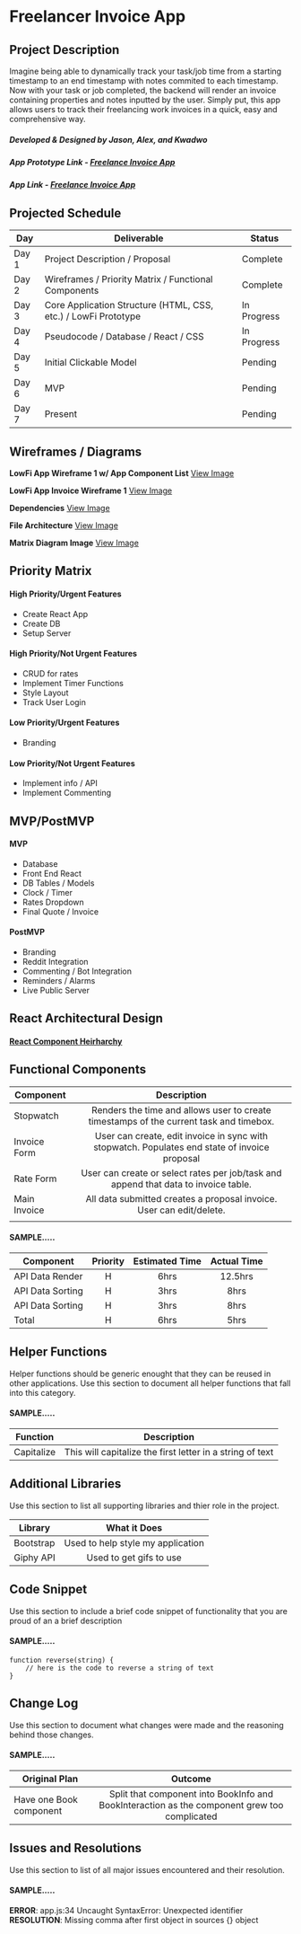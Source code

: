 # Freelancer Invoice App
## Project Description
Imagine being able to dynamically track your task/job time from a starting timestamp to an end timestamp with notes commited to each timestamp. Now with your task or job completed, the backend will render an invoice containing properties and notes inputted by the user.
Simply put, this app allows users to track their freelancing work invoices in a quick, easy and comprehensive way.
##### Developed & Designed by Jason, Alex, and Kwadwo

##### App Prototype Link - [Freelance Invoice App](http://www.google.com)
##### App Link - [Freelance Invoice App](http://www.google.com)

## Projected Schedule

|  Day | Deliverable | Status
|---|---| ---|
|Day 1| Project Description / Proposal | Complete
|Day 2| Wireframes / Priority Matrix / Functional Components | Complete
|Day 3| Core Application Structure (HTML, CSS, etc.)  / LowFi Prototype | In Progress
|Day 4| Pseudocode / Database / React / CSS | In Progress
|Day 5| Initial Clickable Model  | Pending
|Day 6| MVP | Pending
|Day 7| Present | Pending




## Wireframes / Diagrams

**LowFi App Wireframe 1 w/ App Component List**
[View Image](https://res.cloudinary.com/jasonethedesigner/image/upload/v1549294446/invoice-app/wireframe-1.jpg)

**LowFi App Invoice Wireframe 1**
[View Image](https://wireframe.cc/uK22kE)

**Dependencies**
[View Image](https://res.cloudinary.com/jasonethedesigner/image/upload/v1549294446/invoice-app/dependencies.jpg)

**File Architecture**
[View Image](https://res.cloudinary.com/jasonethedesigner/image/upload/v1549294446/invoice-app/directory-1.jpg)

**Matrix Diagram Image**
[View Image](https://res.cloudinary.com/jasonethedesigner/image/upload/v1549294446/invoice-app/priority-matrix-1.jpg)



## Priority Matrix
#### High Priority/Urgent Features

- Create React App
- Create DB
- Setup Server

#### High Priority/Not Urgent Features

- CRUD for rates
- Implement Timer Functions
- Style Layout
- Track User Login

#### Low Priority/Urgent Features

- Branding

#### Low Priority/Not Urgent Features

- Implement info / API
- Implement Commenting

## MVP/PostMVP

#### MVP

- Database
- Front End React
- DB Tables / Models
- Clock / Timer
- Rates Dropdown
- Final Quote / Invoice

#### PostMVP
- Branding
- Reddit Integration
- Commenting / Bot Integration
- Reminders / Alarms
- Live Public Server

## React Architectural Design

#### [React Component Heirharchy](https://www.lucidchart.com/invitations/accept/526f5e66-8e57-4c9e-a0a4-eeef3ce2529c)

## Functional Components

| Component | Description |
| --- | :---: |  
| Stopwatch | Renders the time and allows user to create timestamps of the current task and timebox. |
| Invoice Form | User can create, edit invoice in sync with stopwatch. Populates end state of invoice proposal |
| Rate Form | User can create or select rates per job/task and append that data to invoice table.
| Main Invoice | All data submitted creates a proposal invoice. User can edit/delete.
| |

#### SAMPLE.....
| Component | Priority | Estimated Time | Actual Time |
| --- | :---: |  :---: | :---: |
| API Data Render | H | 6hrs| 12.5hrs |
| API Data Sorting | H | 3hrs| 8hrs |
| API Data Sorting | H | 3hrs| 8hrs |
| Total | H | 6hrs| 5hrs |

## Helper Functions
Helper functions should be generic enought that they can be reused in other applications. Use this section to document all helper functions that fall into this category.

#### SAMPLE.....
| Function | Description |
| --- | :---: |  
| Capitalize | This will capitalize the first letter in a string of text |

## Additional Libraries
 Use this section to list all supporting libraries and thier role in the project.

| Library | What it Does |
| --- | :---: |  
| Bootstrap | Used to help style my application |
| Giphy API | Used to get gifs to use |


## Code Snippet

Use this section to include a brief code snippet of functionality that you are proud of an a brief description  

#### SAMPLE.....
```
function reverse(string) {
	// here is the code to reverse a string of text
}
```

## Change Log
 Use this section to document what changes were made and the reasoning behind those changes.  

#### SAMPLE.....
| Original Plan | Outcome |
| --- | :---: |  
| Have one Book component | Split that component into BookInfo and BookInteraction as the component grew too complicated |

## Issues and Resolutions
 Use this section to list of all major issues encountered and their resolution.

#### SAMPLE.....
**ERROR**: app.js:34 Uncaught SyntaxError: Unexpected identifier                                
**RESOLUTION**: Missing comma after first object in sources {} object
